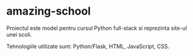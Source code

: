 # amazing-school

Proiectul este model pentru cursul Python full-stack si reprezinta site-ul unei scoli.

Tehnologiile utilizate sunt: Python/Flask, HTML, JavaScript, CSS.
